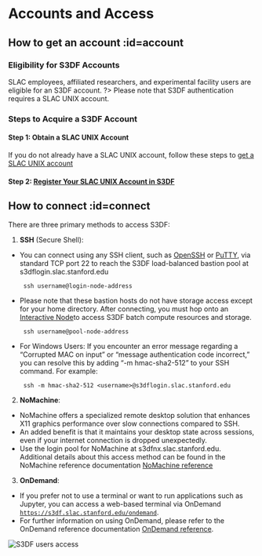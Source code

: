 # Accounts and Access

## How to get an account :id=account

### Eligibility for S3DF Accounts
SLAC employees, affiliated researchers, and experimental facility users are eligible for an S3DF account. 
?> Please note that S3DF authentication requires a SLAC UNIX account.

### Steps to Acquire a S3DF Account

#### Step 1: Obtain a SLAC UNIX Account
If you do not already have a SLAC UNIX account, follow these steps to [get a SLAC UNIX account](slac-unix-account.md)

#### Step 2: [Register Your SLAC UNIX Account in S3DF](slac-unix-account.md#register)


## How to connect  :id=connect 

There are three primary methods to access S3DF:

1. **SSH** (Secure Shell):

 - You can connect using any SSH client, such as [OpenSSH](www.openssh.com) or [PuTTY](https://www.chiark.greenend.org.uk/~sgtatham/putty/), via standard TCP port 22 to reach the S3DF load-balanced bastion pool at s3dflogin.slac.stanford.edu
   
        ssh username@login-node-address
   
 - Please note that these bastion hosts do not have storage access except for your home directory. After connecting, you must hop onto an [Interactive
Node](interactive-compute.md#interactive-pools)to access S3DF batch compute resources and storage.  
   
        ssh username@pool-node-address
   
 - For Windows Users: If you encounter an error message regarding a “Corrupted MAC on input” or “message authentication code incorrect,” you can resolve this by adding “-m hmac-sha2-512” to your SSH command. For example:

        ssh -m hmac-sha2-512 <username>@s3dflogin.slac.stanford.edu

2. **NoMachine**:

 - NoMachine offers a specialized remote desktop solution that enhances X11 graphics performance over slow connections compared to SSH.
 - An added benefit is that it maintains your desktop state across sessions, even if your internet connection is dropped unexpectedly.
 - Use the login pool for NoMachine at s3dfnx.slac.stanford.edu. Additional details about this access method can be found in the NoMachine reference documentation [NoMachine reference](reference.md#nomachine)

3. **OnDemand**:

 - If you prefer not to use a terminal or want to run applications such as Jupyter, you can access a web-based terminal via OnDemand [`https://s3df.slac.stanford.edu/ondemand`](https://s3df.slac.stanford.edu/ondemand).
 - For further information on using OnDemand, please refer to the OnDemand reference documentation [OnDemand
reference](interactive-compute.md#ondemand).


![S3DF users access](assets/S3DF_users_access.png)
